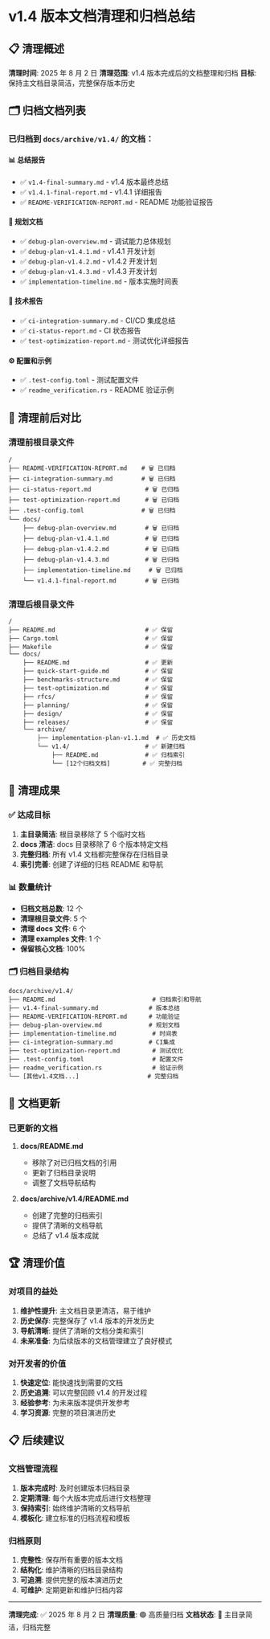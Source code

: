 # v1.4 版本文档清理和归档总结

## 📋 清理概述

**清理时间**: 2025 年 8 月 2 日
**清理范围**: v1.4 版本完成后的文档整理和归档
**目标**: 保持主文档目录简洁，完整保存版本历史

## 🗂️ 归档文档列表

### 已归档到 `docs/archive/v1.4/` 的文档：

#### 📊 总结报告

- ✅ `v1.4-final-summary.md` - v1.4 版本最终总结
- ✅ `v1.4.1-final-report.md` - v1.4.1 详细报告
- ✅ `README-VERIFICATION-REPORT.md` - README 功能验证报告

#### 📝 规划文档

- ✅ `debug-plan-overview.md` - 调试能力总体规划
- ✅ `debug-plan-v1.4.1.md` - v1.4.1 开发计划
- ✅ `debug-plan-v1.4.2.md` - v1.4.2 开发计划
- ✅ `debug-plan-v1.4.3.md` - v1.4.3 开发计划
- ✅ `implementation-timeline.md` - 版本实施时间表

#### 🔧 技术报告

- ✅ `ci-integration-summary.md` - CI/CD 集成总结
- ✅ `ci-status-report.md` - CI 状态报告
- ✅ `test-optimization-report.md` - 测试优化详细报告

#### ⚙️ 配置和示例

- ✅ `.test-config.toml` - 测试配置文件
- ✅ `readme_verification.rs` - README 验证示例

## 📂 清理前后对比

### 清理前根目录文件

```
/
├── README-VERIFICATION-REPORT.md    # 🗑️ 已归档
├── ci-integration-summary.md        # 🗑️ 已归档
├── ci-status-report.md               # 🗑️ 已归档
├── test-optimization-report.md       # 🗑️ 已归档
├── .test-config.toml                # 🗑️ 已归档
└── docs/
    ├── debug-plan-overview.md        # 🗑️ 已归档
    ├── debug-plan-v1.4.1.md          # 🗑️ 已归档
    ├── debug-plan-v1.4.2.md          # 🗑️ 已归档
    ├── debug-plan-v1.4.3.md          # 🗑️ 已归档
    ├── implementation-timeline.md     # 🗑️ 已归档
    └── v1.4.1-final-report.md        # 🗑️ 已归档
```

### 清理后根目录文件

```
/
├── README.md                         # ✅ 保留
├── Cargo.toml                        # ✅ 保留
├── Makefile                          # ✅ 保留
└── docs/
    ├── README.md                     # ✅ 更新
    ├── quick-start-guide.md          # ✅ 保留
    ├── benchmarks-structure.md       # ✅ 保留
    ├── test-optimization.md          # ✅ 保留
    ├── rfcs/                         # ✅ 保留
    ├── planning/                     # ✅ 保留
    ├── design/                       # ✅ 保留
    ├── releases/                     # ✅ 保留
    └── archive/
        ├── implementation-plan-v1.1.md  # ✅ 历史文档
        └── v1.4/                     # ✅ 新建归档
            ├── README.md             # ✅ 归档索引
            └── [12个归档文档]         # ✅ 完整归档
```

## 🎯 清理成果

### ✅ 达成目标

1. **主目录简洁**: 根目录移除了 5 个临时文档
2. **docs 清洁**: docs 目录移除了 6 个版本特定文档
3. **完整归档**: 所有 v1.4 文档都完整保存在归档目录
4. **索引完善**: 创建了详细的归档 README 和导航

### 📊 数量统计

- **归档文档总数**: 12 个
- **清理根目录文件**: 5 个
- **清理 docs 文件**: 6 个
- **清理 examples 文件**: 1 个
- **保留核心文档**: 100%

### 🗂️ 归档目录结构

```
docs/archive/v1.4/
├── README.md                           # 归档索引和导航
├── v1.4-final-summary.md              # 版本总结
├── README-VERIFICATION-REPORT.md      # 功能验证
├── debug-plan-overview.md             # 规划文档
├── implementation-timeline.md          # 时间表
├── ci-integration-summary.md          # CI集成
├── test-optimization-report.md         # 测试优化
├── .test-config.toml                   # 配置文件
├── readme_verification.rs              # 验证示例
└── [其他v1.4文档...]                   # 完整归档
```

## 🔄 文档更新

### 已更新的文档

1. **docs/README.md**

   - 移除了对已归档文档的引用
   - 更新了归档目录说明
   - 调整了文档导航结构

2. **docs/archive/v1.4/README.md**
   - 创建了完整的归档索引
   - 提供了清晰的文档导航
   - 总结了 v1.4 版本成就

## 🏆 清理价值

### 对项目的益处

1. **维护性提升**: 主文档目录更清洁，易于维护
2. **历史保存**: 完整保存了 v1.4 版本的开发历史
3. **导航清晰**: 提供了清晰的文档分类和索引
4. **未来准备**: 为后续版本的文档管理建立了良好模式

### 对开发者的价值

1. **快速定位**: 能快速找到需要的文档
2. **历史追溯**: 可以完整回顾 v1.4 的开发过程
3. **经验参考**: 为未来版本提供开发参考
4. **学习资源**: 完整的项目演进历史

## 📋 后续建议

### 文档管理流程

1. **版本完成时**: 及时创建版本归档目录
2. **定期清理**: 每个大版本完成后进行文档整理
3. **保持索引**: 始终维护清晰的文档导航
4. **模板化**: 建立标准的归档流程和模板

### 归档原则

1. **完整性**: 保存所有重要的版本文档
2. **结构化**: 维护清晰的归档目录结构
3. **可追溯**: 提供完整的版本演进历史
4. **可维护**: 定期更新和维护归档内容

---

**清理完成**: ✅ 2025 年 8 月 2 日
**清理质量**: 🟢 高质量归档
**文档状态**: 🔄 主目录简洁，归档完整
